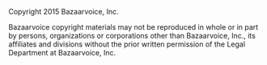 Copyright 2015 Bazaarvoice, Inc.
 
Bazaarvoice copyright materials may not be reproduced in whole or in part by
persons, organizations or corporations other than Bazaarvoice, Inc., its
affiliates and divisions without the prior written permission of the Legal
Department at Bazaarvoice, Inc.